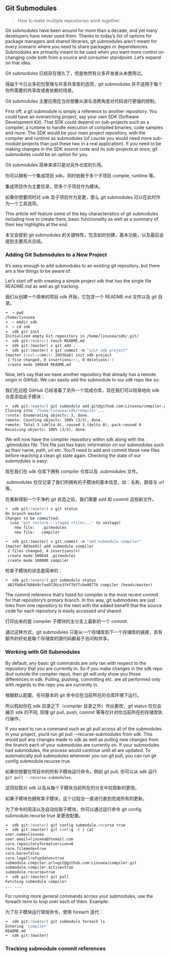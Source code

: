 ## Git Submodules


> How to make multiple repositories work together.

Git submodules have been around for more than a decade, and yet many developers have never used them. Thanks to today’s list of options for package managers and shared libraries, git submodules aren’t meant for every scenario where you need to share packages or dependencies. Submodules are primarily meant to be used when you want more control on changing code both from a source and consumer standpoint. Let’s expand on that idea.


Git submodules 已经存在很久了，但是依然有众多开发者从未使用过。

得益于今日众多的包管理与共享共享库的选项，git submodules 并不适用于每个你所需要的共享库或者依赖的场景。

Git submodules 主要应用在当你想要从源与消费角度对代码进行更强的控制。

First off, a git submodule is simply a reference to another repository. You could have an overarching project, say your own SDK (Software Development Kit). That SDK could depend on sub-projects such as a compiler, a runtime to handle execution of compiled binaries, code samples and more. The SDK would be your main project repository, with the compiler and runtime as submodules (of course you would need more sub-module projects than just these two in a real application). If you need to be making changes in the SDK source code and its sub-projects at once, git submodules could be an option for you.


Git submodules 简单来讲只是对另外仓库的引用。

你可以拥有一个集成项目 sdk，同时依赖于多个子项目 compile, runtime 等。

集成项目作为主要目录，而多个子项目作为模块。

如果你想要同时对 sdk 及子项目作为变更，那么 git submodules 可以在此时作为一个工具选项。


This article will feature some of the key characteristics of git submodules including how to create them, basic functionality as well as a summary of their key highlights at the end.


本文会提到 git submodules 的关键特性，包含如何创建，基本功能，以及最后会提到主要亮点总结。



### Adding Git Submodules to a New Project

It’s easy enough to add submodules to an existing git repository, but there are a few things to be aware of. 

Let’s start off with creating a simple project sdk that has the single file README.md as well as git tracking.

我们从创建一个简单的项目 sdk 开始，它包含一个 README.md 文件以及 git 目录。

```zsh
➜  ~ pwd
/home/linuxea
➜  ~ mkdir sdk
➜  ~ cd sdk 
➜  sdk git init
Initialized empty Git repository in /home/linuxea/sdk/.git/
➜  sdk git:(master) touch README.md 
➜  sdk git:(master) ✗ git add .
➜  sdk git:(master) ✗ git commit -m "init sdk project"
[master (root-commit) 2693bab] init sdk project
 1 file changed, 0 insertions(+), 0 deletions(-)
 create mode 100644 README.md
```


Now, let’s say that we have another repository that already has a remote origin in GitHub. We can easily add the submodule to our sdk repo like so:

我们在远程 GitHub 已经准备了另外一个现成仓库，现在我们可以轻易地向 sdk 仓库添加此子模块：
```zsh
➜  sdk git:(master) git submodule add git@github.com:Linuxea/compiler.git        
Cloning into '/home/linuxea/sdk/compiler'...
remote: Enumerating objects: 3, done.
remote: Counting objects: 100% (3/3), done.
remote: Total 3 (delta 0), reused 3 (delta 0), pack-reused 0
Receiving objects: 100% (3/3), done.
```

We will now have the compiler repository within sdk along with the .gitmodules file. This file just has basic information on our submodules such as their name, path, url etc. You’ll need to add and commit these new files before reaching a clean git state again. Checking the state of our submodules is easy.

现在我们在 sdk 仓库下拥有 compiler 仓库以及 .submodules 文件。

.submodules 仅仅记录了我们所拥有的子模块的基本信息，如：名称，路径与 url 等。

在重新得到一个干净的 git 状态之前，我们需要 add 和 commit 这些新文件。
```zsh
➜  sdk git:(master) ✗ git status
On branch master
Changes to be committed:
  (use "git restore --staged <file>..." to unstage)
	new file:   .gitmodules
	new file:   compiler

➜  sdk git:(master) ✗ git commit -m "add submodule compiler"
[master 883ee91] add submodule compiler
 2 files changed, 4 insertions(+)
 create mode 100644 .gitmodules
 create mode 160000 compiler
```

检查子模块的状态是简单的：
```zsh
➜  sdk git:(master) git submodule status
 482fb8b4768049cfae8726ce3f4f7bf7cbe00776 compiler (heads/master)
```

The commit reference that’s listed for compiler is the most recent commit for that repository’s primary branch. In this way, git submodules are just links from one repository to the next with the added benefit that the source code for each repository is easily accessed and shared.

打印出来的是 compiler 子模块的主分支上最新的一个 commit.

通过这种方式，git submodules 只是从一个存储库到下一个存储库的链接，具有额外的好处是每个存储库的源代码都易于访问和共享。


### Working with Git Submodules

By default, any basic git commands are only ran with respect to the repository that you are currently in. So if you make changes in the sdk repo (but outside the compiler repo), then git will only show you those differences in sdk. Pulling, pushing, committing etc. are all performed only with regards to the repo you are currently in.

根据默认配置，任何基本的 git 命令仅在当前所在的仓库环境下运行。

所以假如你在 sdk 目录之下（compiler 目录之外）作出更改，git status 仅仅会展示 sdk 的不同, 同理 git pull, push, commit 等等仅针对你当前所在的存储库执行操作。

If you want to run a command such as git pull across all of the submodules in your project, you‘d run git pull --recurse-submodules from sdk. This would pull any changes made to sdk as well as pulling new changes from the branch each of your submodules are currently on. If your submodules had submodules, the process would continue until all are updated. To automatically pull submodules whenever you run git pull, you can run git config submodule.recurse true.

如果你想要在项目中的所有子模块运行命令，例如 git pull, 你可以从 sdk 运行 `git pull --recurse-submodules`.

这将拉取对 sdk 以及从每个子模块当前所在的分支中拉取新的更改。

如果子模块也拥有其子模块，这个过程会一直进行直到完成所有的更新。

为了命令的简洁以及自动拉取子模块，你可以通过运行命令 git config submodule.recurse true 来更改配置。
```zsh
➜  sdk git:(master) git config submodule.recurse true 
➜  sdk git:(master) git config -l | cat
user.name=linuxea
user.email=linuxea@foxmail.com
core.repositoryformatversion=0
core.filemode=true
core.bare=false
core.logallrefupdates=true
submodule.compiler.url=git@github.com:Linuxea/compiler.git
submodule.compiler.active=true
submodule.recurse=true
➜  sdk git:(master) git pull
Fetching submodule compiler
... ...
```


For running more general commands across your submodules, use the foreach term to loop over each of them. Example:

为了在子模块运行常规命令，使用 foreach 迭代：
```zsh
➜  sdk git:(master) git submodule foreach ls
Entering 'compiler'
README.md
➜  sdk git:(master) 
```



### Tracking submodule commit references